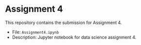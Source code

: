 # Assignment 4

This repository contains the submission for Assignment 4.

- File: `Assignment4.ipynb`
- Description: Jupyter notebook for data science assignment 4.

